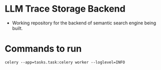 # LLM Trace Storage Backend 

* Working repository for the backend of semantic search engine being built. 

# Commands to run
```
celery --app=tasks.task:celery worker --loglevel=INFO

```